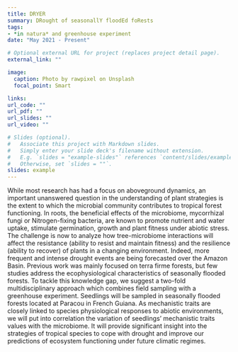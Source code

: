 ```yaml
---
title: DRYER
summary: DRought of seasonallY floodEd foRests
tags:
- *in natura* and greenhouse experiment
date: "May 2021 - Present"

# Optional external URL for project (replaces project detail page).
external_link: ""

image:
  caption: Photo by rawpixel on Unsplash
  focal_point: Smart

links:
url_code: ""
url_pdf: ""
url_slides: ""
url_video: ""

# Slides (optional).
#   Associate this project with Markdown slides.
#   Simply enter your slide deck's filename without extension.
#   E.g. `slides = "example-slides"` references `content/slides/example-slides.md`.
#   Otherwise, set `slides = ""`.
slides: example
---
```


While most research has had a focus on aboveground dynamics, an important unanswered question in the understanding of plant strategies is the extent to which the microbial community contributes to tropical forest functioning. In roots, the beneficial effects of the microbiome, mycorrhizal fungi or Nitrogen-fixing bacteria, are known to promote nutrient and water uptake, stimulate germination, growth and plant fitness under abiotic stress. The challenge is now to analyze how tree-microbiome interactions will affect the resistance (ability to resist and maintain fitness) and the resilience (ability to recover) of plants in a changing environment. Indeed, more frequent and intense drought events are being forecasted over the Amazon Basin. Previous work was mainly focused on terra firme forests, but few studies address the ecophysiological characteristics of seasonally flooded forests. To tackle this knowledge gap, we suggest a two-fold multidisciplinary approach which combines field sampling with a greenhouse experiment. Seedlings will be sampled in seasonally flooded forests located at Paracou in French Guiana. As mechanistic traits are closely linked to species physiological responses to abiotic environments, we will put into correlation the variation of seedlings’ mechanistic traits values with the microbiome. It will provide significant insight into the strategies of tropical species to cope with drought and improve our predictions of ecosystem functioning under future climatic regimes.
